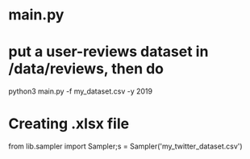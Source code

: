 # main.py
# put a user-reviews dataset in /data/reviews, then do
python3 main.py -f my_dataset.csv -y 2019

# Creating .xlsx file
from lib.sampler import Sampler;s = Sampler('my_twitter_dataset.csv')

